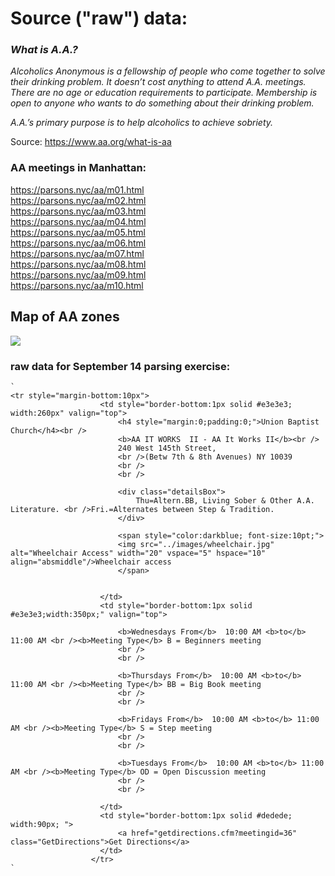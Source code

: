 # Source ("raw") data: 

### *What is A.A.?*

*Alcoholics Anonymous is a fellowship of people who come together to solve their drinking problem.  It doesn’t cost anything to attend A.A. meetings. There are no age or education requirements to participate. Membership is open to anyone who wants to do something about their drinking problem.*

*A.A.’s primary purpose is to help alcoholics to achieve sobriety.*

Source: https://www.aa.org/what-is-aa

### AA meetings in Manhattan: 

https://parsons.nyc/aa/m01.html  
https://parsons.nyc/aa/m02.html  
https://parsons.nyc/aa/m03.html  
https://parsons.nyc/aa/m04.html  
https://parsons.nyc/aa/m05.html  
https://parsons.nyc/aa/m06.html  
https://parsons.nyc/aa/m07.html  
https://parsons.nyc/aa/m08.html  
https://parsons.nyc/aa/m09.html  
https://parsons.nyc/aa/m10.html   

## Map of AA zones

![](https://github.com/visualizedata/data-structures/raw/master/assets/aa.png)

### raw data for September 14 parsing exercise: 

```
`
<tr style="margin-bottom:10px">
                    <td style="border-bottom:1px solid #e3e3e3; width:260px" valign="top">
                    	<h4 style="margin:0;padding:0;">Union Baptist Church</h4><br />
				  	    <b>AA IT WORKS  II - AA It Works II</b><br />
						240 West 145th Street, 
						<br />(Betw 7th & 8th Avenues) NY 10039
						<br />
						<br />
                        
                        <div class="detailsBox"> 
                        	Thu=Altern.BB, Living Sober & Other A.A. Literature. <br />Fri.=Alternates between Step & Tradition. 
                        </div>
                         
						<span style="color:darkblue; font-size:10pt;">
                        <img src="../images/wheelchair.jpg" alt="Wheelchair Access" width="20" vspace="5" hspace="10" align="absmiddle"/>Wheelchair access
                        </span>
			  			
						
                    </td>
                    <td style="border-bottom:1px solid #e3e3e3;width:350px;" valign="top">
                   	 	
				  	    <b>Wednesdays From</b>  10:00 AM <b>to</b> 11:00 AM <br /><b>Meeting Type</b> B = Beginners meeting 
			 			<br />
                    	<br />
                    	
				  	    <b>Thursdays From</b>  10:00 AM <b>to</b> 11:00 AM <br /><b>Meeting Type</b> BB = Big Book meeting 
			 			<br />
                    	<br />
                    	
				  	    <b>Fridays From</b>  10:00 AM <b>to</b> 11:00 AM <br /><b>Meeting Type</b> S = Step meeting 
			 			<br />
                    	<br />
                    	
				  	    <b>Tuesdays From</b>  10:00 AM <b>to</b> 11:00 AM <br /><b>Meeting Type</b> OD = Open Discussion meeting 
			 			<br />
                    	<br />
                    		
					</td> 
                    <td style="border-bottom:1px solid #dedede; width:90px; ">
                    	<a href="getdirections.cfm?meetingid=36" class="GetDirections">Get Directions</a>
                    </td>
                  </tr>
`
```
